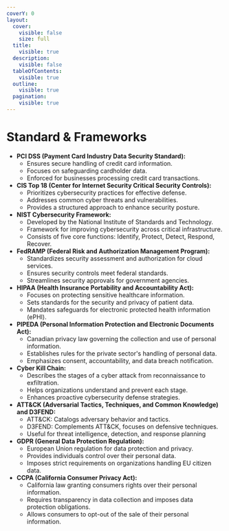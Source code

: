 ```yaml
---
coverY: 0
layout:
  cover:
    visible: false
    size: full
  title:
    visible: true
  description:
    visible: false
  tableOfContents:
    visible: true
  outline:
    visible: true
  pagination:
    visible: true
---
```


# Standard & Frameworks

&#x20;

* **PCI DSS (Payment Card Industry Data Security Standard):**
  * Ensures secure handling of credit card information.
  * Focuses on safeguarding cardholder data.
  * Enforced for businesses processing credit card transactions.
* **CIS Top 18 (Center for Internet Security Critical Security Controls):**
  * Prioritizes cybersecurity practices for effective defense.
  * Addresses common cyber threats and vulnerabilities.
  * Provides a structured approach to enhance security posture.
* **NIST Cybersecurity Framework:**
  * Developed by the National Institute of Standards and Technology.
  * Framework for improving cybersecurity across critical infrastructure.
  * Consists of five core functions: Identify, Protect, Detect, Respond, Recover.
* **FedRAMP (Federal Risk and Authorization Management Program):**
  * Standardizes security assessment and authorization for cloud services.
  * Ensures security controls meet federal standards.
  * Streamlines security approvals for government agencies.
* **HIPAA (Health Insurance Portability and Accountability Act):**
  * Focuses on protecting sensitive healthcare information.
  * Sets standards for the security and privacy of patient data.
  * Mandates safeguards for electronic protected health information (ePHI).
* **PIPEDA (Personal Information Protection and Electronic Documents Act):**
  * Canadian privacy law governing the collection and use of personal information.
  * Establishes rules for the private sector's handling of personal data.
  * Emphasizes consent, accountability, and data breach notification.
* **Cyber Kill Chain:**
  * Describes the stages of a cyber attack from reconnaissance to exfiltration.
  * Helps organizations understand and prevent each stage.
  * Enhances proactive cybersecurity defense strategies.
* **ATT\&CK (Adversarial Tactics, Techniques, and Common Knowledge) and D3FEND:**
  * ATT\&CK: Catalogs adversary behavior and tactics.
  * D3FEND: Complements ATT\&CK, focuses on defensive techniques.
  * Useful for threat intelligence, detection, and response planning
* **GDPR (General Data Protection Regulation):**
  * European Union regulation for data protection and privacy.
  * Provides individuals control over their personal data.
  * Imposes strict requirements on organizations handling EU citizen data.
* **CCPA (California Consumer Privacy Act):**
  * California law granting consumers rights over their personal information.
  * Requires transparency in data collection and imposes data protection obligations.
  * Allows consumers to opt-out of the sale of their personal information.

